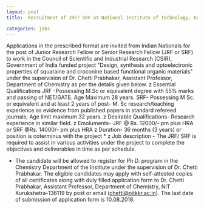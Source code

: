 ```yaml
---
layout: post
title:  Recruitment of JRF/ SRF at National Institute of Technology, Kurukshetra-136119 (Haryana) 

categories: jobs
---
```


Applications in the prescribed format are invited from Indian Nationals for the post of Junior Research Fellow or Senior Research Fellow (JRF or SRF) to work in the Council
of Scientific and Industrial Research (CSIR), Government of India funded project "Design, synthesis and optoelectronic properties of squaraine and croconine based
functional organic materials" under the supervision of Dr. Chetti Prabhakar, Assistant Professor, Department of Chemistry as per the details given below.
z Essential Qualifications JRF -Possessing M.Sc or equivalent degree with 55% marks and passing of NET/GATE. Age Maximum 28 years.
SRF- Possessing M Sc. or equivalent and at least 2 years of post- M. Sc research/teaching experience as evidence from published papers in standard refereed journals;
Age limit maximum 32 years.
z Desirable Qualifications- Research experience in similar field.
z Emoluments- JRF @ Rs. 12000/- pm plus HRA or SRF @Rs. 14000/- pm plus HRA
z Duration- 36 months (3 years) or position is coterminus with the project *
z Job description - The JRF/ SRF is required to assist in various activities under the project to complete the objectives and deliverables in time as per schedule.
* The candidate will be allowed to register for Ph D. program in the Chemistry Department of the Institute under the supervision of Dr. Chetti Prabhakar.
The eligible candidates may apply with self-attested copies of all certificates along with duly filled application form to Dr. Chetti Prabhakar, Assistant Professor, Department of
Chemistry, NIT Kurukshetra-136119 by post or email (chetti@nitkkr.ac.in). The last date of submission of application form is 10.08.2018.

 